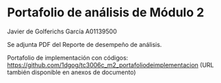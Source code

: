 # Portafolio de análisis de Módulo 2
Javier de Golferichs García A01139500

Se adjunta PDF del Reporte de desempeño de análisis.

Portafolio de implementación con códigos: https://github.com/1dgog/tc3006c_m2_portafoliodeimplementacion
(URL también disponible en anexos de documento)
